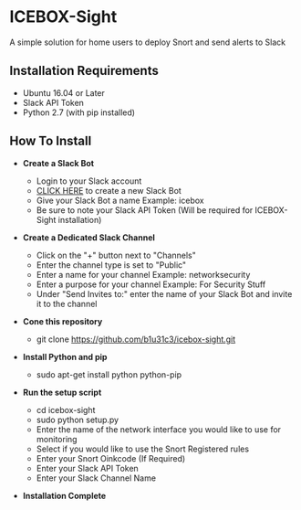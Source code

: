 # ICEBOX-Sight
A simple solution for home users to deploy Snort and send alerts to Slack

## Installation Requirements
 * Ubuntu 16.04 or Later
 * Slack API Token
 * Python 2.7 (with pip installed)
 
 ## How To Install
* **Create a Slack Bot**
  * Login to your Slack account
  * [CLICK HERE](https://my.slack.com/services/new/bot) to create a new Slack Bot
  * Give your Slack Bot a name Example: icebox
  * Be sure to note your Slack API Token (Will be required for ICEBOX-Sight installation)

* **Create a Dedicated Slack Channel**
  * Click on the "+" button next to "Channels"
  * Enter the channel type is set to "Public"
  * Enter a name for your channel Example: networksecurity
  * Enter a purpose for your channel Example: For Security Stuff
  * Under "Send Invites to:" enter the name of your Slack Bot and invite it to the channel

* **Cone this repository**
  * git clone https://github.com/b1u31c3/icebox-sight.git
* **Install Python and pip**
  * sudo apt-get install python python-pip
* **Run the setup script**
  * cd icebox-sight
  * sudo python setup.py
  * Enter the name of the network interface you would like to use for monitoring
  * Select if you would like to use the Snort Registered rules
  * Enter your Snort Oinkcode (If Required)
  * Enter your Slack API Token
  * Enter your Slack Channel Name
* **Installation Complete**
